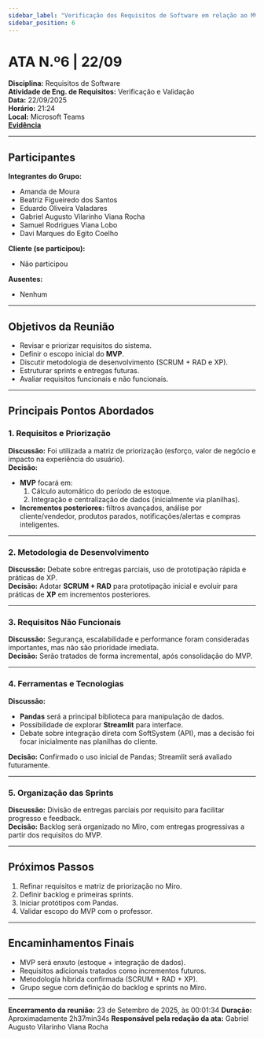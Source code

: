 ```yaml
---
sidebar_label: "Verificação dos Requisitos de Software em relação ao MVP"
sidebar_position: 6
---
```


# ATA N.º6 | 22/09

**Disciplina:** Requisitos de Software  
**Atividade de Eng. de Requisitos:** Verificação e Validação  
**Data:** 22/09/2025  
**Horário:** 21:24  
**Local:** Microsoft Teams  
[**Evidência**](https://unbbr.sharepoint.com/sites/BASED/_layouts/15/stream.aspx?id=%2Fsites%2FBASED%2FDocumentos%20Compartilhados%2FGeral%2FGrava%C3%A7%C3%B5es%2FDefini%C3%A7%C3%A3o%20dos%20requisitos%2C%20sprints%20e%20metodologia%20de%20software%2D20250922%5F210523%2DTranscri%C3%A7%C3%A3o%20da%20Reuni%C3%A3o%2Emp4&nav=eyJyZWZlcnJhbEluZm8iOnsicmVmZXJyYWxBcHAiOiJTdHJlYW1XZWJBcHAiLCJyZWZlcnJhbFZpZXciOiJTaGFyZURpYWxvZy1MaW5rIiwicmVmZXJyYWxBcHBQbGF0Zm9ybSI6IldlYiIsInJlZmVycmFsTW9kZSI6InZpZXcifX0&ga=1&referrer=StreamWebApp%2EWeb&referrerScenario=AddressBarCopied%2Eview%2E9f744097%2Dc2f7%2D45e0%2Dbae1%2Dc633d01f7b92)

---

## Participantes

**Integrantes do Grupo:**
- Amanda de Moura  
- Beatriz Figueiredo dos Santos  
- Eduardo Oliveira Valadares  
- Gabriel Augusto Vilarinho Viana Rocha  
- Samuel Rodrigues Viana Lobo  
- Davi Marques do Egito Coelho  

**Cliente (se participou):**  
- Não participou  

**Ausentes:**  
- Nenhum  

---

## Objetivos da Reunião
- Revisar e priorizar requisitos do sistema.  
- Definir o escopo inicial do **MVP**.  
- Discutir metodologia de desenvolvimento (SCRUM + RAD e XP).  
- Estruturar sprints e entregas futuras.  
- Avaliar requisitos funcionais e não funcionais.  

---

## Principais Pontos Abordados

### 1. Requisitos e Priorização
**Discussão:** Foi utilizada a matriz de priorização (esforço, valor de negócio e impacto na experiência do usuário).  
**Decisão:**  
- **MVP** focará em:
  1. Cálculo automático do período de estoque.  
  2. Integração e centralização de dados (inicialmente via planilhas).  
- **Incrementos posteriores:** filtros avançados, análise por cliente/vendedor, produtos parados, notificações/alertas e compras inteligentes.

---

### 2. Metodologia de Desenvolvimento
**Discussão:** Debate sobre entregas parciais, uso de prototipação rápida e práticas de XP.  
**Decisão:** Adotar **SCRUM + RAD** para prototipação inicial e evoluir para práticas de **XP** em incrementos posteriores.  

---

### 3. Requisitos Não Funcionais
**Discussão:** Segurança, escalabilidade e performance foram consideradas importantes, mas não são prioridade imediata.  
**Decisão:** Serão tratados de forma incremental, após consolidação do MVP.  

---

### 4. Ferramentas e Tecnologias
**Discussão:**  
- **Pandas** será a principal biblioteca para manipulação de dados.  
- Possibilidade de explorar **Streamlit** para interface.  
- Debate sobre integração direta com SoftSystem (API), mas a decisão foi focar inicialmente nas planilhas do cliente.  

**Decisão:** Confirmado o uso inicial de Pandas; Streamlit será avaliado futuramente.  

---

### 5. Organização das Sprints
**Discussão:** Divisão de entregas parciais por requisito para facilitar progresso e feedback.  
**Decisão:** Backlog será organizado no Miro, com entregas progressivas a partir dos requisitos do MVP.  

---

## Próximos Passos
1. Refinar requisitos e matriz de priorização no Miro.  
2. Definir backlog e primeiras sprints.  
3. Iniciar protótipos com Pandas.  
4. Validar escopo do MVP com o professor.  

---

## Encaminhamentos Finais
- MVP será enxuto (estoque + integração de dados).  
- Requisitos adicionais tratados como incrementos futuros.  
- Metodología híbrida confirmada (SCRUM + RAD + XP).  
- Grupo segue com definição do backlog e sprints no Miro.  

---

**Encerramento da reunião:** 23 de Setembro de 2025, às 00:01:34
**Duração:** Aproximadamente 2h37min34s 
**Responsável pela redação da ata:** Gabriel Augusto Vilarinho Viana Rocha  
